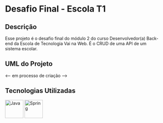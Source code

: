 # Desafio Final - Escola T1

## Descrição
Esse projeto é o desafio final do módulo 2 do curso Desenvolvedor(a) Back-end da Escola de Tecnologia Vai na Web.
É o CRUD de uma API de um sistema escolar.

## UML do Projeto
<-- em processo de criação -->

## Tecnologias Utilizadas
<div display="flex">
  <img align="center" alt="Java" height="60" src="https://cdn.jsdelivr.net/gh/devicons/devicon@latest/icons/java/java-original-wordmark.svg">
  <img align="center" alt="Spring" height="60" src="https://cdn.jsdelivr.net/gh/devicons/devicon@latest/icons/spring/spring-original-wordmark.svg" >
</div>
